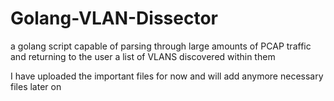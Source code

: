 # Golang-VLAN-Dissector
a golang script capable of parsing through large amounts of PCAP traffic and returning to the user a list of VLANS discovered within them

I have uploaded the important files for now and will add anymore necessary files later on
